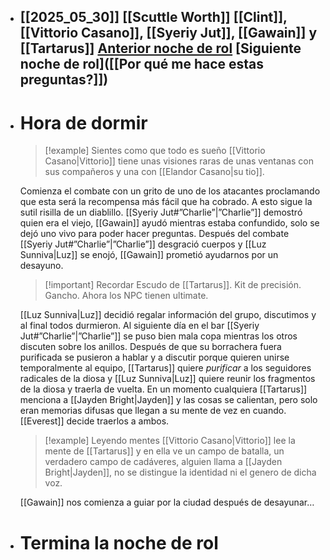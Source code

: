 - [[2025_05_30]]
  [[Scuttle Worth]]
  [[Clint]], [[Vittorio Casano]], [[Syeriy Jut]], [[Gawain]] y [[Tartarus]]
  [Anterior noche de rol]([["Charlie"]])
  [Siguiente noche de rol]([[Por qué me hace estas preguntas?]])
  ---
- # Hora de dormir
  > [!example] Sientes como que todo es sueño
  > [[Vittorio Casano|Vittorio]] tiene unas visiones raras de unas ventanas con sus compañeros y una con [[Elandor Casano|su tio]].
  
  Comienza el combate con un grito de uno de los atacantes proclamando que esta será la recompensa más fácil que ha cobrado. A esto sigue la sutil risilla de un diablillo. [[Syeriy Jut#”Charlie”|”Charlie”]] demostró quien era el viejo, [[Gawain]] ayudó mientras estaba confundido, solo se dejó uno vivo para poder hacer preguntas. Después del combate [[Syeriy Jut#”Charlie”|”Charlie”]] desgració cuerpos y [[Luz Sunniva|Luz]] se enojó, [[Gawain]] prometió ayudarnos por un desayuno.
  
  > [!important] Recordar
  > Escudo de [[Tartarus]]. Kit de precisión. Gancho.
  > Ahora los NPC tienen ultimate.
  
  [[Luz Sunniva|Luz]] decidió regalar información del grupo, discutimos y al final todos durmieron. Al siguiente día en el bar [[Syeriy Jut#”Charlie”|”Charlie”]] se puso bien mala copa mientras los otros discuten sobre los anillos.
  Después de que su borrachera fuera purificada se pusieron a hablar y a discutir porque quieren unirse temporalmente al equipo, [[Tartarus]] quiere *purificar* a los seguidores radicales de la diosa y [[Luz Sunniva|Luz]] quiere reunir los fragmentos de la diosa y traerla de vuelta.
  En un momento cualquiera [[Tartarus]] menciona a [[Jayden Bright|Jayden]] y las cosas se calientan, pero solo eran memorias difusas que llegan a su mente de vez en cuando. [[Everest]] decide traerlos a ambos.
  
  > [!example] Leyendo mentes
  > [[Vittorio Casano|Vittorio]] lee la mente de [[Tartarus]] y en ella ve un campo de batalla, un verdadero campo de cadáveres, alguien llama a [[Jayden Bright|Jayden]], no se distingue la identidad ni el genero de dicha voz.
  
  [[Gawain]] nos comienza a guiar por la ciudad después de desayunar…
- # Termina la noche de rol